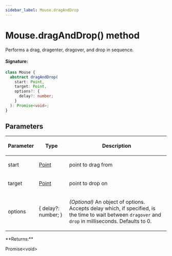 ```yaml
---
sidebar_label: Mouse.dragAndDrop
---
```


# Mouse.dragAndDrop() method

Performs a drag, dragenter, dragover, and drop in sequence.

#### Signature:

```typescript
class Mouse {
  abstract dragAndDrop(
    start: Point,
    target: Point,
    options?: {
      delay?: number;
    }
  ): Promise<void>;
}
```

## Parameters

<table><thead><tr><th>

Parameter

</th><th>

Type

</th><th>

Description

</th></tr></thead>
<tbody><tr><td>

start

</td><td>

[Point](./puppeteer.point.md)

</td><td>

point to drag from

</td></tr>
<tr><td>

target

</td><td>

[Point](./puppeteer.point.md)

</td><td>

point to drop on

</td></tr>
<tr><td>

options

</td><td>

&#123; delay?: number; &#125;

</td><td>

_(Optional)_ An object of options. Accepts delay which, if specified, is the time to wait between `dragover` and `drop` in milliseconds. Defaults to 0.

</td></tr>
</tbody></table>
**Returns:**

Promise&lt;void&gt;
